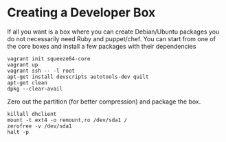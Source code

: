 Creating a Developer Box
========================

If all you want is a box where you can create Debian/Ubuntu packages you do not necessarily need Ruby and puppet/chef.  You can start from one of the core boxes and install a few packages with their dependencies

    vagrant init squeeze64-core
    vagrant up
    vagrant ssh -- -l root
    apt-get install devscripts autotools-dev quilt
    apt-get clean
    dpkg --clear-avail

Zero out the partition (for better compression) and package the box.

    killall dhclient
    mount -t ext4 -o remount,ro /dev/sda1 /
    zerofree -v /dev/sda1
    halt -p
